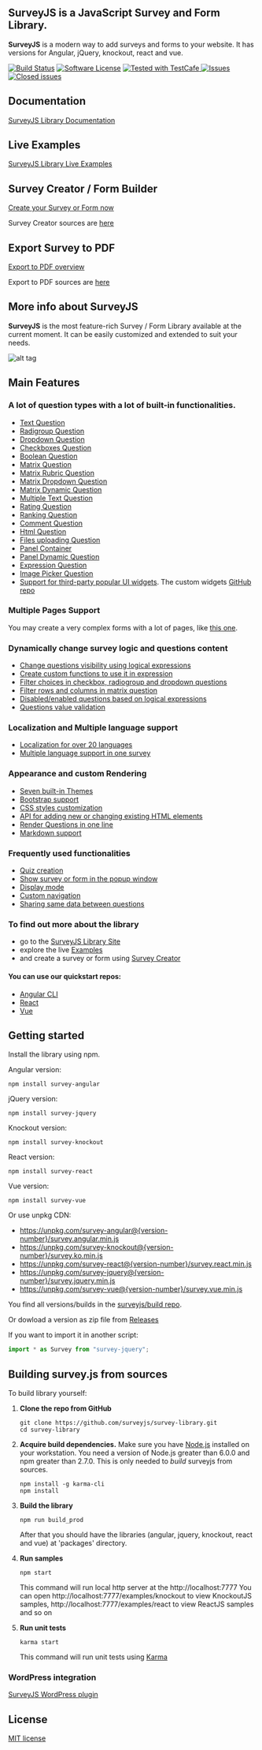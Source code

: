 ## **SurveyJS** is a JavaScript Survey and Form Library.

**SurveyJS** is a modern way to add surveys and forms to your website. It has versions for Angular, jQuery, knockout, react and vue.

[![Build Status](https://dev.azure.com/SurveyJS/SurveyJS%20Integration%20Tests/_apis/build/status/SurveyJS%20Library?branchName=master)](https://dev.azure.com/SurveyJS/SurveyJS%20Integration%20Tests/_build/latest?definitionId=7&branchName=master)
[![Software License](https://img.shields.io/badge/license-MIT-brightgreen.svg?style=flat)](LICENSE)
<a href="https://github.com/DevExpress/testcafe">
<img alt="Tested with TestCafe" src="https://img.shields.io/badge/tested%20with-TestCafe-2fa4cf.svg">
</a>
<a href="https://github.com/surveyjs/survey-library/issues">
<img alt="Issues" title="Open Issues" src="https://img.shields.io/github/issues/surveyjs/survey-library.svg">
</a>
<a href="https://github.com/surveyjs/survey-library/issues?utf8=%E2%9C%93&q=is%3Aissue+is%3Aclosed+">
<img alt="Closed issues" title="Closed Issues" src="https://img.shields.io/github/issues-closed/surveyjs/survey-library.svg">
</a>

## Documentation

[SurveyJS Library Documentation](https://surveyjs.io/Documentation/Library)

## Live Examples

[SurveyJS Library Live Examples](https://surveyjs.io/Examples/Library)

## Survey Creator / Form Builder

[Create your Survey or Form now](https://surveyjs.io/create-survey)

Survey Creator sources are [here](https://github.com/surveyjs/survey-creator)

## Export Survey to PDF

[Export to PDF overview](https://surveyjs.io/Overview/Survey-Pdf-Export)

Export to PDF sources are [here](https://github.com/surveyjs/survey-pdf)

## More info about SurveyJS

**SurveyJS** is the most feature-rich Survey / Form Library available at the current moment. It can be easily customized and extended to suit your needs.

![alt tag](https://cloud.githubusercontent.com/assets/22315929/22462339/ed33f60a-e7bd-11e6-942b-72882e6bf1db.gif)

## Main Features

### A lot of question types with a lot of built-in functionalities.

* [Text Question](https://surveyjs.io/Examples/Library/?id=questiontype-text)
* [Radigroup Question](https://surveyjs.io/Examples/Library/?id=questiontype-radiogroup)
* [Dropdown Question](https://surveyjs.io/Examples/Library/?id=questiontype-dropdown)
* [Checkboxes Question](https://surveyjs.io/Examples/Library/?id=questiontype-checkbox)
* [Boolean Question](https://surveyjs.io/Examples/Library/?id=questiontype-boolean)
* [Matrix Question](https://surveyjs.io/Examples/Library/?id=questiontype-matrix)
* [Matrix Rubric Question](https://surveyjs.io/Examples/Library/?id=questiontype-matrix-rubric)
* [Matrix Dropdown Question](https://surveyjs.io/Examples/Library/?id=questiontype-matrixdropdown)
* [Matrix Dynamic Question](https://surveyjs.io/Examples/Library/?id=questiontype-matrixdynamic)
* [Multiple Text Question](https://surveyjs.io/Examples/Library/?id=questiontype-multipletext)
* [Rating Question](https://surveyjs.io/Examples/Library/?id=questiontype-rating)
* [Ranking Question](https://surveyjs.io/Examples/Library?id=questiontype-ranking)
* [Comment Question](https://surveyjs.io/Examples/Library/?id=questiontype-comment)
* [Html Question](https://surveyjs.io/Examples/Library/?id=questiontype-html)
* [Files uploading Question](https://surveyjs.io/Examples/Library/?id=questiontype-file)
* [Panel Container](https://surveyjs.io/Examples/Library/?id=questiontype-panel)
* [Panel Dynamic Question](https://surveyjs.io/Examples/Library/?id=questiontype-paneldynamic)
* [Expression Question](https://surveyjs.io/Examples/Library/?id=questiontype-expression)
* [Image Picker Question](https://surveyjs.io/Examples/Library/?id=questiontype-imagepicker)
* [Support for third-party popular UI widgets](https://surveyjs.io/Examples/Library/?id=custom-widget-select2). The custom widgets [GitHub repo](https://github.com/surveyjs/widgets)

### Multiple Pages Support

You may create a very complex forms with a lot of pages, like [this one](https://surveyjs.io/Examples/Library/?id=real-patient-history).

### Dynamically change survey logic and questions content

* [Change questions visibility using logical expressions](https://surveyjs.io/Examples/Library/?id=condition-kids)
* [Create custom functions to use it in expression](https://surveyjs.io/Examples/Library/?id=condition-customfunctions)
* [Filter choices in checkbox, radiogroup and dropdown questions](https://surveyjs.io/Examples/Library/?id=condition-choicesVisibleIf)
* [Filter rows and columns in matrix question](https://surveyjs.io/Examples/Library/?id=condition-matrixVisibleIf)
* [Disabled/enabled questions based on logical expressions](https://surveyjs.io/Examples/Library/?id=condition-enable-kids)
* [Questions value validation](https://surveyjs.io/Examples/Library/?id=validators-standard)

### Localization and Multiple language support

* [Localization for over 20 languages](https://surveyjs.io/Examples/Library/?id=survey-localization&platform)
* [Multiple language support in one survey](https://surveyjs.io/Examples/Library/?id=survey-multilanguages)

### Appearance and custom Rendering

* [Seven built-in Themes](https://surveyjs.io/Examples/Library/?id=darkblue-theme)
* [Bootstrap support](https://surveyjs.io/Examples/Library/?id=bootstrap-theme)
* [CSS styles customization](https://surveyjs.io/Examples/Library/?id=survey-cssclasses)
* [API for adding new or changing existing HTML elements](https://surveyjs.io/Examples/Library/?id=survey-afterrender)
* [Render Questions in one line](https://surveyjs.io/Examples/Library/?id=survey-startwithnewline)
* [Markdown support](https://surveyjs.io/Examples/Library/?id=survey-markdown-radiogroup)

### Frequently used functionalities

* [Quiz creation](https://surveyjs.io/Examples/Library/?id=survey-quiz)
* [Show survey or form in the popup window](https://surveyjs.io/Examples/Library/?id=survey-window)
* [Display mode](https://surveyjs.io/Examples/Library/?id=survey-displaymode)
* [Custom navigation](https://surveyjs.io/Examples/Library/?id=survey-customnavigation)
* [Sharing same data between questions](https://surveyjs.io/Examples/Library/?id=survey-shareddata)

### To find out more about the library

* go to the [SurveyJS Library Site](https://surveyjs.io/Library)
* explore the live [Examples](https://www.surveyjs.io/Examples/Library)
* and create a survey or form using [Survey Creator](https://surveyjs.io/survey/Builder/)

#### You can use our quickstart repos:

* [Angular CLI](https://github.com/surveyjs/surveyjs_angular_cli)
* [React](https://github.com/surveyjs/surveyjs_react_quickstart)
* [Vue](https://github.com/surveyjs/surveyjs_vue_quickstart)

## Getting started

Install the library using npm.

Angular version:

```
npm install survey-angular
```

jQuery version:

```
npm install survey-jquery
```

Knockout version:

```
npm install survey-knockout
```

React version:

```
npm install survey-react
```

Vue version:

```
npm install survey-vue
```

Or use unpkg CDN:

* https://unpkg.com/survey-angular@{version-number}/survey.angular.min.js
* https://unpkg.com/survey-knockout@{version-number}/survey.ko.min.js
* https://unpkg.com/survey-react@{version-number}/survey.react.min.js
* https://unpkg.com/survey-jquery@{version-number}/survey.jquery.min.js
* https://unpkg.com/survey-vue@{version-number}/survey.vue.min.js

You find all versions/builds in the [surveyjs/build repo](https://github.com/surveyjs/builds).

Or dowload a version as zip file from [Releases](https://github.com/surveyjs/survey-library/releases)

If you want to import it in another script:

```javascript
import * as Survey from "survey-jquery";
```

## Building survey.js from sources

To build library yourself:

1.  **Clone the repo from GitHub**

    ```
    git clone https://github.com/surveyjs/survey-library.git
    cd survey-library
    ```

2.  **Acquire build dependencies.** Make sure you have [Node.js](http://nodejs.org/) installed on your workstation. You need a version of Node.js greater than 6.0.0 and npm greater than 2.7.0. This is only needed to _build_ surveyjs from sources.

    ```
    npm install -g karma-cli
    npm install
    ```

3.  **Build the library**

    ```
    npm run build_prod
    ```

    After that you should have the libraries (angular, jquery, knockout, react and vue) at 'packages' directory.

4.  **Run samples**

    ```
    npm start
    ```

    This command will run local http server at the http://localhost:7777
    You can open http://localhost:7777/examples/knockout to view KnockoutJS samples, http://localhost:7777/examples/react to view ReactJS samples and so on

5.  **Run unit tests**
    ```
    karma start
    ```
    This command will run unit tests using [Karma](https://karma-runner.github.io/0.13/index.html)

### WordPress integration

[SurveyJS WordPress plugin](https://wordpress.org/plugins/surveyjs/)

## License

[MIT license](https://github.com/surveyjs/survey-library/blob/master/LICENSE)
